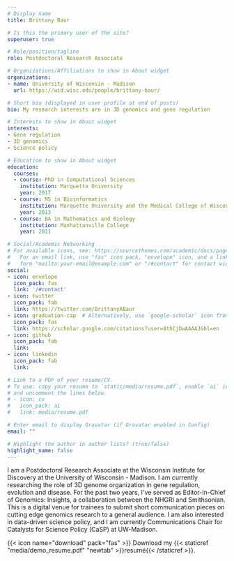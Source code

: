 ```yaml
---
# Display name
title: Brittany Baur

# Is this the primary user of the site?
superuser: true

# Role/position/tagline
role: Postdoctoral Research Associate 

# Organizations/Affiliations to show in About widget
organizations:
- name: University of Wisconsin - Madison
  url: https://wid.wisc.edu/people/brittany-baur/

# Short bio (displayed in user profile at end of posts)
bio: My research interests are in 3D genomics and gene regulation

# Interests to show in About widget
interests:
- Gene regulation
- 3D genomics
- Science policy

# Education to show in About widget
education:
  courses:
  - course: PhD in Computational Sciences
    institution: Marquette University
    year: 2017
  - course: MS in Bioinformatics
    institution: Marquette University and the Medical College of Wisconsin
    year: 2013
  - course: BA in Mathematics and Biology
    institution: Manhattanville College
    year: 2011

# Social/Academic Networking
# For available icons, see: https://sourcethemes.com/academic/docs/page-builder/#icons
#   For an email link, use "fas" icon pack, "envelope" icon, and a link in the
#   form "mailto:your-email@example.com" or "/#contact" for contact widget.
social:
- icon: envelope
  icon_pack: fas
  link: '/#contact'
- icon: twitter
  icon_pack: fab
  link: https://twitter.com/BrittanyABaur
- icon: graduation-cap  # Alternatively, use `google-scholar` icon from `ai` icon pack
  icon_pack: fas
  link: https://scholar.google.com/citations?user=8thCjDwAAAAJ&hl=en
- icon: github
  icon_pack: fab
  link: 
- icon: linkedin
  icon_pack: fab
  link: 

# Link to a PDF of your resume/CV.
# To use: copy your resume to `static/media/resume.pdf`, enable `ai` icons in `params.toml`, 
# and uncomment the lines below.
# - icon: cv
#   icon_pack: ai
#   link: media/resume.pdf

# Enter email to display Gravatar (if Gravatar enabled in Config)
email: ""

# Highlight the author in author lists? (true/false)
highlight_name: false
---
```


I am a Postdoctoral Research Associate at the Wisconsin Institute for Discovery at the University of Wisconsin - Madison. I am currently researching the role of 3D genome organization in gene regulation, evolution and disease. For the past two years, I've served as Editor-in-Chief of Genomics: Insights, a collaboration between the NHGRI and Smithsonian. This is a digital venue for trainees to submit short communication pieces on cutting edge genomics research to a general audience. I am also interested in data-driven science policy, and I am currently Communications Chair for Catalysts for Science Policy (CaSP) at UW-Madison.

{{< icon name="download" pack="fas" >}} Download my {{< staticref "media/demo_resume.pdf" "newtab" >}}resumé{{< /staticref >}}.
